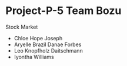 # Project-P-5 Team Bozu
Stock Market
- Chloe Hope Joseph
- Aryelle Brazil Danae Forbes
- Leo Knopfholz Daitschmann
- Iyontha Williams

